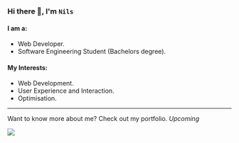 ### Hi there 👋, I'm `Nils`

#### I am a: 
- Web Developer.
- Software Engineering Student (Bachelors degree).
  
#### My Interests:
 - Web Development.
 - User Experience and Interaction.
 - Optimisation.

---
Want to know more about me? Check out my portfolio. *Upcoming*

[![](https://img.shields.io/static/v1?label=Upcoming&message=My+Portfolio&color=333&style=for-the-badge&logo=vercel)]()

<!--
**NKimenai/NKimenai** is a ✨ _special_ ✨ repository because its `README.md` (this file) appears on your GitHub profile.

Here are some ideas to get you started:

- 🔭 I’m currently working on ...
- 🌱 I’m currently learning ...
- 👯 I’m looking to collaborate on ...
- 🤔 I’m looking for help with ...
- 💬 Ask me about ...
- 📫 How to reach me: ...
- 😄 Pronouns: ...
- ⚡ Fun fact: ...
-->
